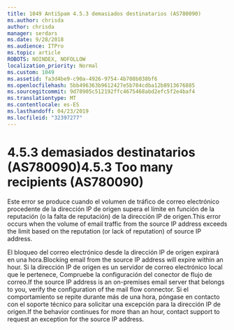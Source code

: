 ```yaml
---
title: 1049 AntiSpam 4.5.3 demasiados destinatarios (AS780090)
ms.author: chrisda
author: chrisda
manager: serdars
ms.date: 9/28/2018
ms.audience: ITPro
ms.topic: article
ROBOTS: NOINDEX, NOFOLLOW
localization_priority: Normal
ms.custom: 1049
ms.assetid: fa3d4be9-c90a-4926-9754-4b708b038bf6
ms.openlocfilehash: 5bb496363b9612427e5b704cdba12b8913676885
ms.sourcegitcommit: 9d78905c512192ffc4675468abd2efc5f2e4baf4
ms.translationtype: MT
ms.contentlocale: es-ES
ms.lasthandoff: 04/23/2019
ms.locfileid: "32397277"
---
```

# <a name="453-too-many-recipients-as780090"></a><span data-ttu-id="56456-102">4.5.3 demasiados destinatarios (AS780090)</span><span class="sxs-lookup"><span data-stu-id="56456-102">4.5.3 Too many recipients (AS780090)</span></span>

<span data-ttu-id="56456-103">Este error se produce cuando el volumen de tráfico de correo electrónico procedente de la dirección IP de origen supera el límite en función de la reputación (o la falta de reputación) de la dirección IP de origen.</span><span class="sxs-lookup"><span data-stu-id="56456-103">This error occurs when the volume of email traffic from the source IP address exceeds the limit based on the reputation (or lack of reputation) of source IP address.</span></span>

<span data-ttu-id="56456-104">El bloqueo del correo electrónico desde la dirección IP de origen expirará en una hora.</span><span class="sxs-lookup"><span data-stu-id="56456-104">Blocking email from the source IP address will expire within an hour.</span></span> <span data-ttu-id="56456-105">Si la dirección IP de origen es un servidor de correo electrónico local que le pertenece, Compruebe la configuración del conector de flujo de correo.</span><span class="sxs-lookup"><span data-stu-id="56456-105">If the source IP address is an on-premises email server that belongs to you, verify the configuration of the mail flow connector.</span></span> <span data-ttu-id="56456-106">Si el comportamiento se repite durante más de una hora, póngase en contacto con el soporte técnico para solicitar una excepción para la dirección IP de origen.</span><span class="sxs-lookup"><span data-stu-id="56456-106">If the behavior continues for more than an hour, contact support to request an exception for the source IP address.</span></span>
